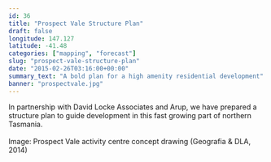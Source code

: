 ```yaml
---
id: 36
title: "Prospect Vale Structure Plan"
draft: false
longitude: 147.127
latitude: -41.48
categories: ["mapping", "forecast"]
slug: "prospect-vale-structure-plan"
date: "2015-02-26T03:16:00+00:00"
summary_text: "A bold plan for a high amenity residential development"
banner: "prospectvale.jpg"
---
```


<span><div>In partnership with David Locke Associates and Arup, we have prepared a structure plan to guide development in this fast growing part of northern Tasmania.</div><div><br></div><span class="wysiwyg-color-silver">Image: Prospect Vale activity centre&nbsp;concept drawing (Geografia &amp; DLA, 2014)</span><br><br></span>
